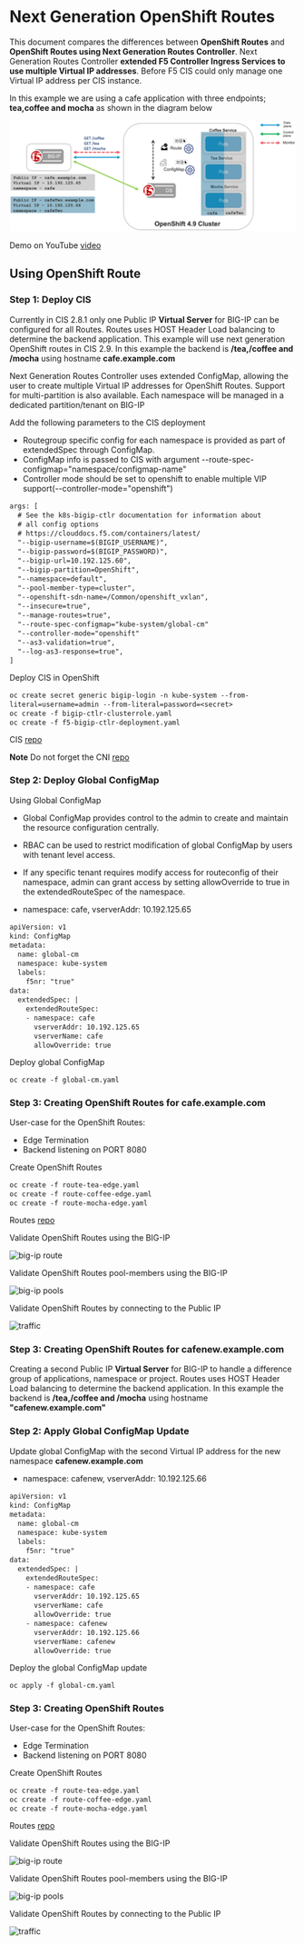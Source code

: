 # Next Generation OpenShift Routes 

This document compares the differences between **OpenShift Routes** and **OpenShift Routes using Next Generation Routes Controller**. Next Generation Routes Controller **extended F5 Controller Ingress Services to use multiple Virtual IP addresses**. Before F5 CIS could only manage one Virtual IP address per CIS instance. 

In this example we are using a cafe application with three endpoints; **tea,coffee and mocha** as shown in the diagram below

![architecture](https://github.com/mdditt2000/openshift-4-9/blob/main/next-gen-routes/diagram/2022-06-06_15-57-24.png)

Demo on YouTube [video]()

## Using OpenShift Route

### Step 1: Deploy CIS

Currently in CIS 2.8.1 only one Public IP **Virtual Server** for BIG-IP can be configured for all Routes. Routes uses HOST Header Load balancing to determine the backend application. This example will use next generation OpenShift routes in CIS 2.9. In this example the backend is **/tea,/coffee and /mocha** using hostname **cafe.example.com**

Next Generation Routes Controller uses extended ConfigMap, allowing the user to create multiple Virtual IP addresses for OpenShift Routes. Support for multi-partition is also available. Each namespace will be managed in a dedicated partition/tenant on BIG-IP

Add the following parameters to the CIS deployment

* Routegroup specific config for each namespace is provided as part of extendedSpec through ConfigMap.
* ConfigMap info is passed to CIS with argument --route-spec-configmap="namespace/configmap-name"
* Controller mode should be set to openshift to enable multiple VIP support(--controller-mode="openshift")

```
args: [
  # See the k8s-bigip-ctlr documentation for information about
  # all config options
  # https://clouddocs.f5.com/containers/latest/
  "--bigip-username=$(BIGIP_USERNAME)",
  "--bigip-password=$(BIGIP_PASSWORD)",
  "--bigip-url=10.192.125.60",
  "--bigip-partition=OpenShift",
  "--namespace=default",
  "--pool-member-type=cluster",
  "--openshift-sdn-name=/Common/openshift_vxlan",
  "--insecure=true",
  "--manage-routes=true",
  "--route-spec-configmap="kube-system/global-cm"
  "--controller-mode="openshift"
  "--as3-validation=true",
  "--log-as3-response=true",
]
```

Deploy CIS in OpenShift

```
oc create secret generic bigip-login -n kube-system --from-literal=username=admin --from-literal=password=<secret>
oc create -f bigip-ctlr-clusterrole.yaml
oc create -f f5-bigip-ctlr-deployment.yaml
```

CIS [repo](https://github.com/mdditt2000/openshift-4-9/tree/main/next-gen-routes/multi-vip/cis)

**Note** Do not forget the CNI [repo](https://github.com/mdditt2000/openshift-4-9/tree/main/next-gen-routes/multi-vip/cni)

### Step 2: Deploy Global ConfigMap

Using Global ConfigMap

* Global ConfigMap provides control to the admin to create and maintain the resource configuration centrally.
* RBAC can be used to restrict modification of global ConfigMap by users with tenant level access.
* If any specific tenant requires modify access for routeconfig of their namespace, admin can grant access by setting allowOverride to true in the extendedRouteSpec of the namespace.

* namespace: cafe, vserverAddr: 10.192.125.65

```
apiVersion: v1
kind: ConfigMap
metadata:
  name: global-cm
  namespace: kube-system
  labels:
    f5nr: "true"
data:
  extendedSpec: |
    extendedRouteSpec:
    - namespace: cafe
      vserverAddr: 10.192.125.65
      vserverName: cafe
      allowOverride: true
```

Deploy global ConfigMap

```
oc create -f global-cm.yaml
```

### Step 3: Creating OpenShift Routes for cafe.example.com

User-case for the OpenShift Routes:

- Edge Termination
- Backend listening on PORT 8080

Create OpenShift Routes

```
oc create -f route-tea-edge.yaml
oc create -f route-coffee-edge.yaml
oc create -f route-mocha-edge.yaml
```

Routes [repo](https://github.com/mdditt2000/openshift-4-9/tree/main/next-gen-routes/multi-vip/ocp-route/cafe/secure)

Validate OpenShift Routes using the BIG-IP

![big-ip route]()

Validate OpenShift Routes pool-members using the BIG-IP

![big-ip pools]()

Validate OpenShift Routes by connecting to the Public IP

![traffic]()

### Step 3: Creating OpenShift Routes for cafenew.example.com

Creating a second Public IP **Virtual Server** for BIG-IP to handle a difference group of applications, namespace or project. Routes uses HOST Header Load balancing to determine the backend application. In this example the backend is **/tea,/coffee and /mocha** using hostname **"cafenew.example.com"**

### Step 2: Apply Global ConfigMap Update

Update global ConfigMap with the second Virtual IP address for the new namespace **cafenew.example.com**

* namespace: cafenew, vserverAddr: 10.192.125.66

```
apiVersion: v1
kind: ConfigMap
metadata:
  name: global-cm
  namespace: kube-system
  labels:
    f5nr: "true"
data:
  extendedSpec: |
    extendedRouteSpec:
    - namespace: cafe
      vserverAddr: 10.192.125.65
      vserverName: cafe
      allowOverride: true
    - namespace: cafenew
      vserverAddr: 10.192.125.66
      vserverName: cafenew
      allowOverride: true
```

Deploy the global ConfigMap update

```
oc apply -f global-cm.yaml
```

### Step 3: Creating OpenShift Routes

User-case for the OpenShift Routes:

- Edge Termination
- Backend listening on PORT 8080

Create OpenShift Routes

```
oc create -f route-tea-edge.yaml
oc create -f route-coffee-edge.yaml
oc create -f route-mocha-edge.yaml
```

Routes [repo](https://github.com/mdditt2000/openshift-4-9/tree/main/next-gen-routes/multi-vip/ocp-route/cafenew/secure)

Validate OpenShift Routes using the BIG-IP

![big-ip route]()

Validate OpenShift Routes pool-members using the BIG-IP

![big-ip pools]()

Validate OpenShift Routes by connecting to the Public IP

![traffic]()